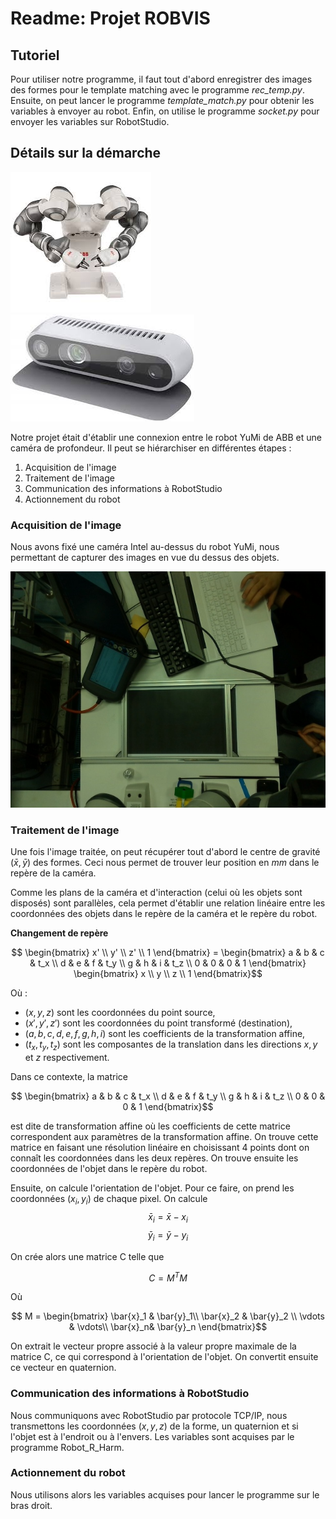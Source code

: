 # Readme: Projet ROBVIS

## Tutoriel

Pour utiliser notre programme, il faut tout d'abord enregistrer des images des formes pour le template matching avec le programme *rec_temp.py*. Ensuite, on peut lancer le programme *template_match.py* pour obtenir les variables à envoyer au robot. Enfin, on utilise le programme *socket.py* pour envoyer les variables sur RobotStudio.

## Détails sur la démarche

![Description de l'image 1](robot_yumi.jpeg)
![Description de l'image 2](Intel.jpeg)

Notre projet était d'établir une connexion entre le robot YuMi de ABB et une caméra de profondeur. Il peut se hiérarchiser en différentes étapes :
1. Acquisition de l'image
2. Traitement de l'image
3. Communication des informations à RobotStudio
4. Actionnement du robot

### Acquisition de l'image

Nous avons fixé une caméra Intel au-dessus du robot YuMi, nous permettant de capturer des images en vue du dessus des objets.

![Description de l'image](image_cam.jpg)

### Traitement de l'image

Une fois l'image traitée, on peut récupérer tout d'abord le centre de gravité $(\bar{x},\bar{y})$ des formes. Ceci nous permet de trouver leur position en $mm$ dans le repère de la caméra.

Comme les plans de la caméra et d'interaction (celui où les objets sont disposés) sont parallèles, cela permet d'établir une relation linéaire entre les coordonnées des objets dans le repère de la caméra et le repère du robot.

**Changement de repère**

$$  \begin{bmatrix} 
x' \\ 
y' \\ 
z' \\ 
1 
\end{bmatrix} = \begin{bmatrix} 
a & b & c & t_x \\ 
d & e & f & t_y \\ 
g & h & i & t_z \\ 
0 & 0 & 0 & 1 
\end{bmatrix} 
\begin{bmatrix} 
x \\
y \\ 
z \\ 
1 
\end{bmatrix}$$

Où :

- $(x, y, z)$ sont les coordonnées du point source,
- $(x', y', z')$ sont les coordonnées du point transformé (destination),
- $(a, b, c, d, e, f, g, h, i)$ sont les coefficients de la transformation affine,
- $(t_x, t_y, t_z)$ sont les composantes de la translation dans les directions $x, y$ et $z$ respectivement.

Dans ce contexte, la matrice 

$$ \begin{bmatrix} a & b & c & t_x \\ d & e & f & t_y \\ g & h & i & t_z \\ 0 & 0 & 0 & 1 \end{bmatrix}$$  

est dite de transformation affine où les coefficients de cette matrice correspondent aux paramètres de la transformation affine. On trouve cette matrice en faisant une résolution linéaire en choisissant 4 points dont on connaît les coordonnées dans les deux repères. On trouve ensuite les coordonnées de l'objet dans le repère du robot.

Ensuite, on calcule l'orientation de l'objet. Pour ce faire, on prend les coordonnées $(x_i,y_i)$ de chaque pixel. On calcule
$$\bar{x}_i = \bar{x} - x_i$$
$$\bar{y}_i = \bar{y} - y_i$$

On crée alors une matrice C telle que

$$ C = M^TM $$

Où 

$$ M = \begin{bmatrix} \bar{x}_1 & \bar{y}_1\\
\bar{x}_2 & \bar{y}_2 \\ 
\vdots & \vdots\\
\bar{x}_n& \bar{y}_n  \end{bmatrix}$$

On extrait le vecteur propre associé à la valeur propre maximale de la matrice C, ce qui correspond à l'orientation de l'objet. On convertit ensuite ce vecteur en quaternion.

### Communication des informations à RobotStudio

Nous communiquons avec RobotStudio par protocole TCP/IP, nous transmettons les coordonnées $(x,y,z)$ de la forme, un quaternion et si l'objet est à l'endroit ou à l'envers. Les variables sont acquises par le programme Robot_R_Harm.

### Actionnement du robot

Nous utilisons alors les variables acquises pour lancer le programme sur le bras droit.
